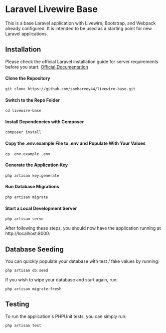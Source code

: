 # Laravel Livewire Base

This is a base Laravel application with Livewire, Bootstrap, and Webpack already configured. 
It is intended to be used as a starting point for new Laravel applications.

## Installation

Please check the official Laravel installation guide for server requirements before you start.  [Official Documentation](https://laravel.com/docs/10.x/installation)

#### Clone the Repository

    git clone https://github.com/samharvey44/livewire-base.git

#### Switch to the Repo Folder

    cd livewire-base

#### Install Dependencies with Composer

    composer install

#### Copy the .env.example File to .env and Populate With Your Values

    cp .env.example .env

#### Generate the Application Key

    php artisan key:generate

#### Run Database Migrations

    php artisan migrate

#### Start a Local Development Server

    php artisan serve

After following these steps, you should now have the application running at http://localhost:8000.

## Database Seeding

You can quickly populate your database with test / fake values by running:

    php artisan db:seed

If you wish to wipe your database and start again, run:

    php artisan migrate:fresh

## Testing

To run the application's PHPUnit tests, you can simply run:

    php artisan test
